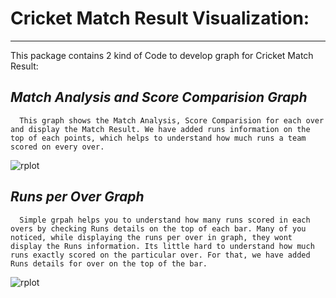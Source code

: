 
# Cricket Match Result Visualization:
***

This package contains 2 kind of Code to develop graph for Cricket Match Result:

  *Match Analysis and Score Comparision Graph*
  ---
      This graph shows the Match Analysis, Score Comparision for each over and display the Match Result. We have added runs information on the top of each points, which helps to understand how much runs a team scored on every over. 
      
 ![rplot](https://user-images.githubusercontent.com/5540884/33793892-b35664ee-dce6-11e7-802f-252a52b38f1b.png)
      
  *Runs per Over Graph*
  ---
      Simple grpah helps you to understand how many runs scored in each overs by checking Runs details on the top of each bar. Many of you noticed, while displaying the runs per over in graph, they wont display the Runs information. Its little hard to understand how much runs exactly scored on the particular over. For that, we have added Runs details for over on the top of the bar. 
      
 ![rplot](https://user-images.githubusercontent.com/5540884/33793919-47958702-dce7-11e7-9e71-cb3adced1286.png)
